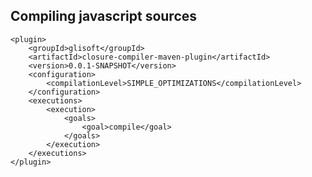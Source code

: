## Compiling javascript sources

	<plugin>
		<groupId>glisoft</groupId>
		<artifactId>closure-compiler-maven-plugin</artifactId>
		<version>0.0.1-SNAPSHOT</version>
		<configuration>
			<compilationLevel>SIMPLE_OPTIMIZATIONS</compilationLevel>
		</configuration>
		<executions>
			<execution>
				<goals>
					<goal>compile</goal>
				</goals>
			</execution>
		</executions>
	</plugin>
